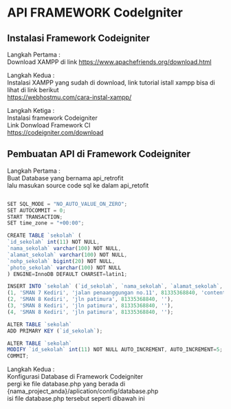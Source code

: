 <html>
  <h1>API FRAMEWORK CodeIgniter</h1>
  <h2>Instalasi Framework Codeigniter</h2>
  <p>Langkah Pertama  :</br>
  Download XAMPP di link <a href = "https://www.apachefriends.org/download.html">https://www.apachefriends.org/download.html</a>
  </p>
  <p>Langkah Kedua  : </br>
  Instalasi XAMPP yang sudah di download, link tutorial istall xampp bisa di lihat di link berikut 
  <br>
  <a href="https://webhostmu.com/cara- instal-xampp/"> 
  https://webhostmu.com/cara-instal-xampp/</a>
  </p>
  <p>Langkah Ketiga  : </br>
  Instalasi framework Codeigniter 
  <br> 
  Link Donwload Framework CI
  <br>
  <a href="https://codeigniter.com/download">
  https://codeigniter.com/download</a>
  </p>
  
  
  <h2>Pembuatan API di Framework Codeigniter</h2>
  <p>Langkah Pertama  :<br>
  Buat Database yang bernama api_retrofit <br>
  lalu masukan source code sql ke dalam api_retofit 
  </p>
  
  ```javascript

SET SQL_MODE = "NO_AUTO_VALUE_ON_ZERO";
SET AUTOCOMMIT = 0;
START TRANSACTION;
SET time_zone = "+00:00";

CREATE TABLE `sekolah` (
  `id_sekolah` int(11) NOT NULL,
  `nama_sekolah` varchar(100) NOT NULL,
  `alamat_sekolah` varchar(100) NOT NULL,
  `nohp_sekolah` bigint(20) NOT NULL,
  `photo_sekolah` varchar(100) NOT NULL
) ENGINE=InnoDB DEFAULT CHARSET=latin1;

INSERT INTO `sekolah` (`id_sekolah`, `nama_sekolah`, `alamat_sekolah`, `nohp_sekolah`, `photo_sekolah`) VALUES
(1, 'SMAN 7 Kediri', 'jalan penaanggungan no.11', 81335368840, 'content://com.android.providers.media.documents/document/image%3A337917'),
(2, 'SMAN 8 Kediri', 'jln patimura', 81335368840, ''),
(3, 'SMAN 8 Kediri', 'jln patimura', 81335368840, ''),
(4, 'SMAN 8 Kediri', 'jln patimura', 81335368840, '');

ALTER TABLE `sekolah`
  ADD PRIMARY KEY (`id_sekolah`);

ALTER TABLE `sekolah`
  MODIFY `id_sekolah` int(11) NOT NULL AUTO_INCREMENT, AUTO_INCREMENT=5;
COMMIT;

  ```
  
  <p>Langkah Kedua  :<br>
  Konfigurasi Database di Framework Codeigniter <br>
  pergi ke file database.php yang berada di {nama_project_anda}/aplication/config/database.php <br>
  isi file database.php tersebut seperti dibawah ini
  </p>
  
  
</html> 

